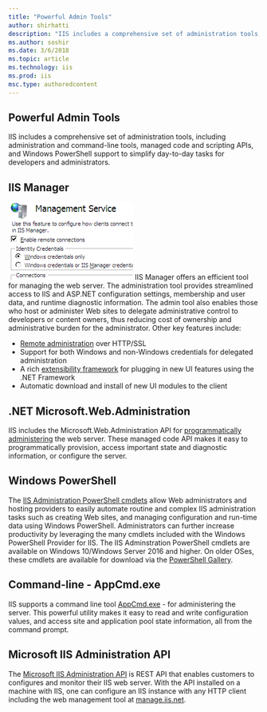 ```yaml
---
title: "Powerful Admin Tools"
author: shirhatti
description: "IIS includes a comprehensive set of administration tools, including administration and command-line tools, managed code and scripting APIs, and Windows PowerShell support to simplify day-to-day tasks for developers and administrators."
ms.author: soshir
ms.date: 3/6/2018
ms.topic: article
ms.technology: iis
ms.prod: iis
msc.type: authoredcontent
---
```

Powerful Admin Tools
--------------------

IIS includes a comprehensive set of administration tools, including administration and command-line tools, managed code and scripting APIs, and Windows PowerShell support to simplify day-to-day tasks for developers and administrators.

## IIS Manager

![Enable Remote Connections](powerful-admin-tools/_static/enableremoteconnections-small.png) IIS Manager offers an efficient tool for managing the web server. The administration tool provides streamlined access to IIS and ASP.NET configuration settings, membership and user data, and runtime diagnostic information. The admin tool also enables those who host or administer Web sites to delegate administrative control to developers or content owners, thus reducing cost of ownership and administrative burden for the administrator. Other key features include:

*   [Remote administration](https://www.iis.net/downloads/microsoft/iis-manager) over HTTP/SSL
*   Support for both Windows and non-Windows credentials for delegated administration
*   A rich [extensibility framework](../develop/extending-the-management-ui.md) for plugging in new UI features using the .NET Framework
*   Automatic download and install of new UI modules to the client

## .NET Microsoft.Web.Administration

IIS includes the Microsoft.Web.Administration API for [programmatically administering](../manage/scripting/how-to-use-microsoftwebadministration.md) the web server. These managed code API makes it easy to programmatically provision, access important state and diagnostic information, or configure the server.

## Windows PowerShell

The [IIS Administration PowerShell cmdlets](https://docs.microsoft.com/powershell/module/iisadministration/?view=win10-ps) allow Web administrators and hosting providers to easily automate routine and complex IIS administration tasks such as creating Web sites, and managing configuration and run-time data using Windows PowerShell. Administrators can further increase productivity by leveraging the many cmdlets included with the Windows PowerShell Provider for IIS. The IIS Adminstration PowerShell cmdlets are available on Windows 10/Windows Server 2016 and higher. On older OSes, these cmdlets are available for download via the [PowerShell Gallery](https://www.powershellgallery.com/packages/IISAdministration/1.1.0.0).

## Command-line - AppCmd.exe

IIS supports a command line tool [AppCmd.exe](../get-started/getting-started-with-iis/getting-started-with-appcmdexe.md) \- for administering the server. This powerful utility makes it easy to read and write configuration values, and access site and application pool state information, all from the command prompt.

## Microsoft IIS Administration API

The [Microsoft IIS Administration API](https://docs.microsoft.com/iis-administration/) is REST API that enables customers to configures and monitor their IIS web server. With the API installed on a machine with IIS, one can configure an IIS instance with any HTTP client including the web management tool at [manage.iis.net](https://manage.iis.net/).
